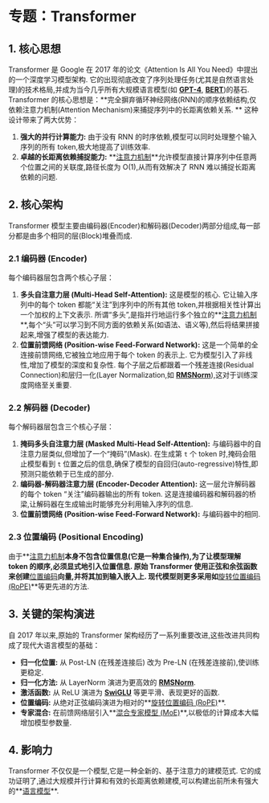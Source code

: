 # 专题：Transformer
## 1. 核心思想
Transformer 是 Google 在 2017 年的论文《Attention Is All You Need》中提出的一个深度学习模型架构. 它的出现彻底改变了序列处理任务(尤其是自然语言处理)的技术格局,并成为当今几乎所有大规模语言模型(如 **[GPT-4](./Lecture1-GPT-4.md)**, **[BERT](./Lecture1-BERT.md)**)的基石. 
Transformer 的核心思想是：**完全摒弃循环神经网络(RNN)的顺序依赖结构,仅依赖注意力机制(Attention Mechanism)来捕捉序列中的长距离依赖关系. **
这种设计带来了两大优势：
1.  **强大的并行计算能力:** 由于没有 RNN 的时序依赖,模型可以同时处理整个输入序列的所有 token,极大地提高了训练效率. 
2.  **卓越的长距离依赖捕捉能力:** **[注意力机制](./Lecture1-Self-Attention.md)**允许模型直接计算序列中任意两个位置之间的关联度,路径长度为 O(1),从而有效解决了 RNN 难以捕捉长距离依赖的问题. 
## 2. 核心架构
Transformer 模型主要由编码器(Encoder)和解码器(Decoder)两部分组成,每一部分都是由多个相同的层(Block)堆叠而成. 
### 2.1 编码器 (Encoder)
每个编码器层包含两个核心子层：
1.  **多头自注意力层 (Multi-Head Self-Attention):** 这是模型的核心. 它让输入序列中的每个 token 都能“关注”到序列中的所有其他 token,并根据相关性计算出一个加权的上下文表示. 所谓“多头”,是指并行地运行多个独立的**[注意力机制](./Lecture1-Self-Attention.md)**,每个“头”可以学习到不同方面的依赖关系(如语法、语义等),然后将结果拼接起来,增强了模型的表达能力. 
2.  **位置前馈网络 (Position-wise Feed-Forward Network):** 这是一个简单的全连接前馈网络,它被独立地应用于每个 token 的表示上. 它为模型引入了非线性,增加了模型的深度和复杂性. 
每个子层之后都跟着一个残差连接(Residual Connection)和层归一化(Layer Normalization,如 **[RMSNorm](./Lecture1-RMSNorm.md)**),这对于训练深度网络至关重要. 
### 2.2 解码器 (Decoder)
每个解码器层包含三个核心子层：
1.  **掩码多头自注意力层 (Masked Multi-Head Self-Attention):** 与编码器中的自注意力层类似,但增加了一个“掩码”(Mask). 在生成第 `t` 个 token 时,掩码会阻止模型看到 `t` 位置之后的信息,确保了模型的自回归(auto-regressive)特性,即预测只能依赖于已生成的部分. 
2.  **编码器-解码器注意力层 (Encoder-Decoder Attention):** 这一层允许解码器的每个 token “关注”编码器输出的所有 token. 这是连接编码器和解码器的桥梁,让解码器在生成输出时能够充分利用输入序列的信息. 
3.  **位置前馈网络 (Position-wise Feed-Forward Network):** 与编码器中的相同. 
### 2.3 位置编码 (Positional Encoding)
由于**[注意力机制](./Lecture1-Self-Attention.md)**本身不包含位置信息(它是一种集合操作),为了让模型理解 token 的顺序,必须显式地引入位置信息. 原始 Transformer 使用正弦和余弦函数来创建**[位置编码](./Lecture1-Positional-Encoding.md)**向量,并将其加到输入嵌入上. 现代模型则更多采用如**[旋转位置编码 (RoPE)](./Lecture1-Rotary-Positional-Embeddings.md)**等更先进的方法. 
## 3. 关键的架构演进
自 2017 年以来,原始的 Transformer 架构经历了一系列重要改进,这些改进共同构成了现代大语言模型的基础：
*   **归一化位置:** 从 Post-LN (在残差连接后) 改为 Pre-LN (在残差连接前),使训练更稳定. 
*   **归一化方法:** 从 LayerNorm 演进为更高效的 **[RMSNorm](./Lecture1-RMSNorm.md)**. 
*   **激活函数:** 从 ReLU 演进为 **[SwiGLU](./Lecture1-SwiGLU.md)** 等更平滑、表现更好的函数. 
*   **位置编码:** 从绝对正弦编码演进为相对的**[旋转位置编码 (RoPE)](./Lecture1-Rotary-Positional-Embeddings.md)**. 
*   **专家混合:** 在前馈网络层引入**[混合专家模型 (MoE)](./Lecture1-Mixture-of-Experts.md)**,以极低的计算成本大幅增加模型参数量. 
## 4. 影响力
Transformer 不仅仅是一个模型,它是一种全新的、基于注意力的建模范式. 它的成功证明了,通过大规模并行计算和有效的长距离依赖建模,可以构建出前所未有强大的**[语言模型](./Lecture1-Language-Models.md)**. 